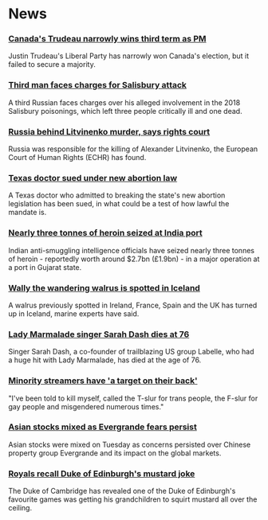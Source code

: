 # News
### [Canada's Trudeau narrowly wins third term as PM](https://www.bbc.com/news/world-us-canada-58634730)
Justin Trudeau's Liberal Party has narrowly won Canada's election, but it failed to secure a majority.
### [Third man faces charges for Salisbury attack](https://www.bbc.com/news/uk-58635137)
A third Russian faces charges over his alleged involvement in the 2018 Salisbury poisonings, which left three people critically ill and one dead.
### [Russia behind Litvinenko murder, says rights court](https://www.bbc.com/news/world-58637572)
Russia was responsible for the killing of Alexander Litvinenko, the European Court of Human Rights (ECHR) has found.
### [Texas doctor sued under new abortion law](https://www.bbc.com/news/world-us-canada-58633515)
A Texas doctor who admitted to breaking the state's new abortion legislation has been sued, in what could be a test of how lawful the mandate is.
### [Nearly three tonnes of heroin seized at India port](https://www.bbc.com/news/world-asia-india-58634575)
Indian anti-smuggling intelligence officials have seized nearly three tonnes of heroin - reportedly worth around $2.7bn (£1.9bn) - in a major operation at a port in Gujarat state.
### [Wally the wandering walrus is spotted in Iceland](https://www.bbc.com/news/uk-england-cornwall-58632372)
A walrus previously spotted in Ireland, France, Spain and the UK has turned up in Iceland, marine experts have said.
### [Lady Marmalade singer Sarah Dash dies at 76](https://www.bbc.com/news/entertainment-arts-58636367)
Singer Sarah Dash, a co-founder of trailblazing US group Labelle, who had a huge hit with Lady Marmalade, has died at the age of 76.
### [Minority streamers have 'a target on their back'](https://www.bbc.com/news/newsbeat-58594732)
"I've been told to kill myself, called the T-slur for trans people, the F-slur for gay people and misgendered numerous times."
### [Asian stocks mixed as Evergrande fears persist](https://www.bbc.com/news/business-58632681)
Asian stocks were mixed on Tuesday as concerns persisted over Chinese property group Evergrande and its impact on the global markets. 
### [Royals recall Duke of Edinburgh's mustard joke](https://www.bbc.com/news/uk-58628865)
The Duke of Cambridge has revealed one of the Duke of Edinburgh's favourite games was getting his grandchildren to squirt mustard all over the ceiling.
